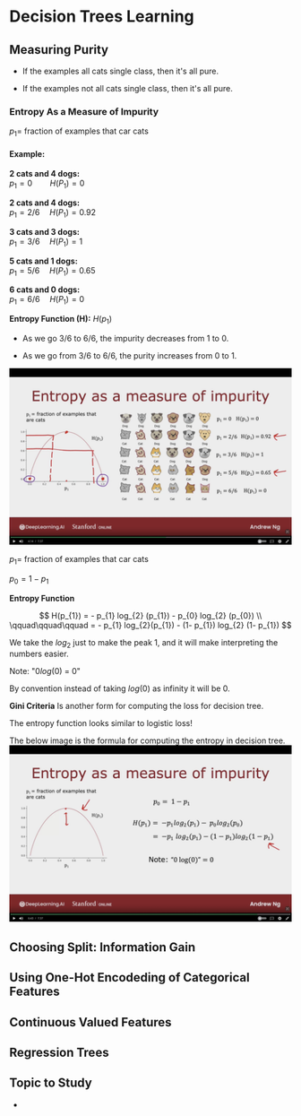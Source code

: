 # Decision Trees Learning


## Measuring Purity

- If the examples all cats single class, then it's all pure.

- If the examples not all cats single class, then it's all pure.

### Entropy As a Measure of Impurity

$p_{1} =$ fraction of examples that car cats


#### Example:

**2 cats and 4 dogs:**  
$p_{1} = 0  \;\;\;\;\;\;\;\;\; H(P_{1}) = 0$

**2 cats and 4 dogs:**  
$p_{1} = 2/6  \;\;\;\;\; H(P_{1}) = 0.92$

**3 cats and 3 dogs:**  
$p_{1} = 3/6  \;\;\;\;\; H(P_{1}) = 1$

**5 cats and 1 dogs:**  
$p_{1} = 5/6  \;\;\;\;\; H(P_{1}) = 0.65$

**6 cats and 0 dogs:**  
$p_{1} = 6/6  \;\;\;\;\; H(P_{1}) = 0$

**Entropy Function (H):**
$H(p_{1})$


- As we go 3/6 to 6/6, the impurity decreases from 1 to 0.

- As we go from 3/6 to 6/6, the purity increases from 0 to 1.


![image of entropy as a measure of impurity](images/Entropy-As-Measure-Of-Impurity.png)


$p_{1} =$ fraction of examples that car cats

$p_{0} = 1- p_{1}$


**Entropy Function**

$$
H(p_{1}) = - p_{1} log_{2} (p_{1}) - p_{0} log_{2} (p_{0}) \\
\qquad\qquad\qquad 
=  - p_{1} log_{2}(p_{1}) - (1- p_{1}) log_{2} (1- p_{1}) 
$$

We take the $log_{2}$ just to make the peak 1, and it will make interpreting the numbers easier.

Note: "$0log(0)$ = 0"

By convention instead of taking $log(0)$ as infinity it will be 0.


**Gini Criteria**
Is another form for computing the  loss for decision tree.


The entropy function looks similar to logistic loss!


The below image is the formula for computing the entropy in decision tree.
![image of entropy formula](images/Entropy-Formula.png)


## Choosing Split: Information Gain








## Using One-Hot Encodeding of Categorical Features








## Continuous Valued Features








## Regression Trees







## Topic to Study

- 